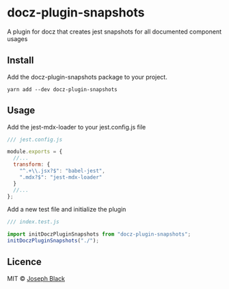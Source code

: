 # docz-plugin-snapshots

A plugin for docz that creates jest snapshots for all documented component usages

## Install

Add the docz-plugin-snapshots package to your project.

```
yarn add --dev docz-plugin-snapshots
```

## Usage

Add the jest-mdx-loader to your jest.config.js file

```js
/// jest.config.js

module.exports = {
  //...
  transform: {
    "^.+\\.jsx?$": "babel-jest",
    ".mdx?$": "jest-mdx-loader"
  }
  //...
};
```

Add a new test file and initialize the plugin

```js
/// index.test.js

import initDoczPluginSnapshots from "docz-plugin-snapshots";
initDoczPluginSnapshots("./");
```

## Licence

MIT © [Joseph Black](https://josephconradblack.com)
